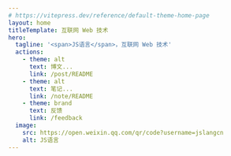 ```yaml
---
# https://vitepress.dev/reference/default-theme-home-page
layout: home
titleTemplate: 互联网 Web 技术
hero:
  tagline: '<span>JS语言</span>，互联网 Web 技术'
  actions:
    - theme: alt
      text: 博文...
      link: /post/README
    - theme: alt
      text: 笔记...
      link: /note/README
    - theme: brand
      text: 反馈
      link: /feedback
  image:
    src: https://open.weixin.qq.com/qr/code?username=jslangcn
    alt: JS语言
---
```


<style>
:root {
  --vp-home-hero-name-color: transparent;
  --vp-home-hero-name-background: -webkit-linear-gradient(120deg, #bd34fe 30%, #41d1ff);

  --vp-home-hero-image-background-image: linear-gradient(-45deg, #bd34fe 50%, #47caff 50%);
  --vp-home-hero-image-filter: blur(44px);
}
</style>
